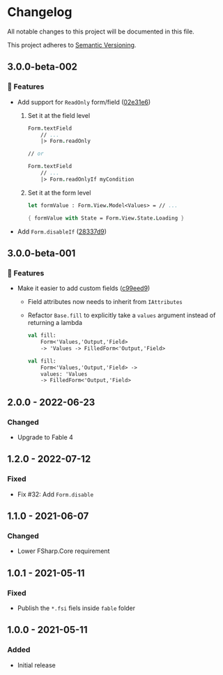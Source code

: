 # Changelog

All notable changes to this project will be documented in this file.

This project adheres to [Semantic Versioning](https://semver.org/spec/v2.0.0.html).

<!-- EasyBuild: START -->
<!-- last_commit_released: 02e31e6fa32f3722da8868ae0b18d34fa1ea68f7 -->
<!-- EasyBuild: END -->

## 3.0.0-beta-002

### 🚀 Features

* Add support for `ReadOnly` form/field ([02e31e6](https://github.com/glutinum-org/cli/commit/02e31e6fa32f3722da8868ae0b18d34fa1ea68f7))

    1. Set it at the field level

        ```fsharp
        Form.textField
            // ...
            |> Form.readOnly

        // or

        Form.textField
            // ...
            |> Form.readOnlyIf myCondition
        ```

    2. Set it at the form level

        ```fsharp
        let formValue : Form.View.Model<Values> = // ...

        { formValue with State = Form.View.State.Loading }
        ```

* Add `Form.disableIf` ([28337d9](https://github.com/glutinum-org/cli/commit/28337d90c3cd7b686f210db5ab5bde79b371bb66))

## 3.0.0-beta-001

### 🚀 Features

* Make it easier to add custom fields ([c99eed9](https://github.com/glutinum-org/cli/commit/c99eed98527d3a0f19b75967434b74af8cb7ca26))

    * Field attributes now needs to inherit from `IAttributes`
    * Refactor `Base.fill` to explicitly take a `values` argument instead of returning a lambda

        ```fsharp
        val fill:
            Form<'Values,'Output,'Field>
            -> 'Values -> FilledForm<'Output,'Field>
        ```

        ```fsharp
        val fill:
            Form<'Values,'Output,'Field> ->
            values: 'Values
            -> FilledForm<'Output,'Field>
        ```

## 2.0.0 - 2022-06-23

### Changed

* Upgrade to Fable 4

## 1.2.0 - 2022-07-12

### Fixed

* Fix #32: Add `Form.disable`

## 1.1.0 - 2021-06-07

### Changed

* Lower FSharp.Core requirement

## 1.0.1 - 2021-05-11

### Fixed

* Publish the `*.fsi` fiels inside `fable` folder

## 1.0.0 - 2021-05-11

### Added

* Initial release
